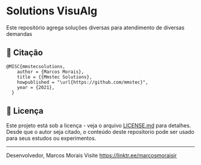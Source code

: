 # Solutions VisuAlg
Este repositório agrega soluções diversas para atendimento de diversas demandas

## 🚀 Citação
```
@MISC{mmstecsolutions,
    author = {Marcos Morais},
    title = {{Mmstec Solutions},
    howpublished = "\url{https://github.com/mmstec}",
    year = {2021},
  }
```
## 📄 Licença

Este projeto está sob a licença - veja o arquivo [LICENSE.md](https://github.com/mmstec/mmstec/blob/main/LICENSE) para detalhes. <br />
Desde que o autor seja citado, o conteúdo deste repositorio pode ser usado para seus estudos ou experimentos.
___
Desenvolvedor,
Marcos Morais
Visite https://linktr.ee/marcosmoraisjr
